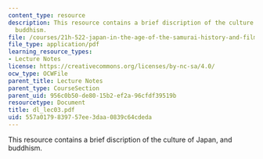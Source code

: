 ```yaml
---
content_type: resource
description: This resource contains a brief discription of the culture of Japan, and
  buddhism.
file: /courses/21h-522-japan-in-the-age-of-the-samurai-history-and-film-fall-2006/557a0179839757ee3daa0839c64cdeda_dl_lec03.pdf
file_type: application/pdf
learning_resource_types:
- Lecture Notes
license: https://creativecommons.org/licenses/by-nc-sa/4.0/
ocw_type: OCWFile
parent_title: Lecture Notes
parent_type: CourseSection
parent_uid: 956c0b50-de80-15b2-ef2a-96cfdf39519b
resourcetype: Document
title: dl_lec03.pdf
uid: 557a0179-8397-57ee-3daa-0839c64cdeda
---
```

This resource contains a brief discription of the culture of Japan, and buddhism.